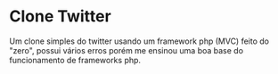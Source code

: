 # Clone Twitter

Um clone simples do twitter usando um framework php (MVC) feito do "zero", possui vários erros porém me ensinou uma boa base do funcionamento de frameworks php.